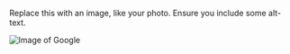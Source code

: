 Replace this with an image, like your photo. Ensure you include some alt-text.

![Image of Google](https://www.google.com/images/branding/googlelogo/1x/googlelogo_color_272x92dp.png)
